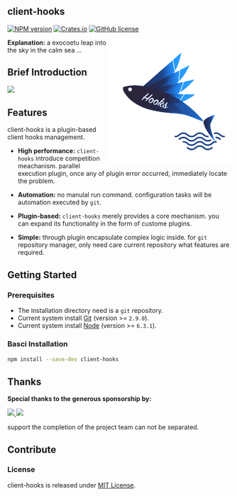 ## client-hooks

[![NPM version][npm-version]][npm-url] [![Crates.io][download-rate]][npm-url] [![GitHub license][license]][license-url]

<img style="float: right;" width="280" src="https://raw.githubusercontent.com/clienthooksjs/artwork/master/client-hooks-logo.png" alt="">

**Explanation:** a exocoetu leap into the sky in the calm sea ...

## Brief Introduction

<a href="https://asciinema.org/a/83461" target="_blank"><img src="https://asciinema.org/a/83461.png" width="589"/></a>

## Features

client-hooks is a plugin-based client hooks management.

- **High performance:** `client-hooks` introduce competition meachanism.
  parallel execution plugin, once any of plugin error occurred, immediately
  locate the problem.

- **Automation:** no manulal run command. configuration tasks will be automation
  executed by `git`.

- **Plugin-based:** `client-hooks` merely provides a core mechanism. you can
  expand its functionality in the form of custome plugins.

- **Simple:** through plugin encapsulate complex logic inside. for `git`
  repository manager, only need care current repository what features are
  required.

## Getting Started

### Prerequisites

- The installation directory need is a `git` repository.
- Current system install [Git](https://git-scm.com) (version >= `2.9.0`).
- Current system install [Node](https://nodejs.org) (version >= `6.3.1`).

### Basci Installation

```bash
npm install --save-dev client-hooks
```

## Thanks

**Special thanks to the generous sponsorship by:**

<a href="https://www.jimu.com">
  <img width="200px" src="https://page.jimu.com/content-dist/images/default/logo.png">
</a>

<a href="https://merak.jimu.com">
  <img src="https://merak.jimu.com/content-dist/images/common/logo_colored-f66042201f.png">
</a>

support the completion of the project team can not be separated.

## Contribute

### License

client-hooks is released under [MIT License](https://github.com/crux-wild/client-hooks/blob/master/LICENSE).

[npm-url]: https://www.npmjs.com/package/client-hooks
[download-rate]: https://img.shields.io/crates/d/rustc-serialize.svg?maxAge=2592000

[npm-version]: https://badge.fury.io/js/client-hooks.svg
[license-url]:https://raw.githubusercontent.com/clienthooksjs/client-hooks/master/LICENSE

[license]: https://img.shields.io/badge/license-MIT-blue.svg
